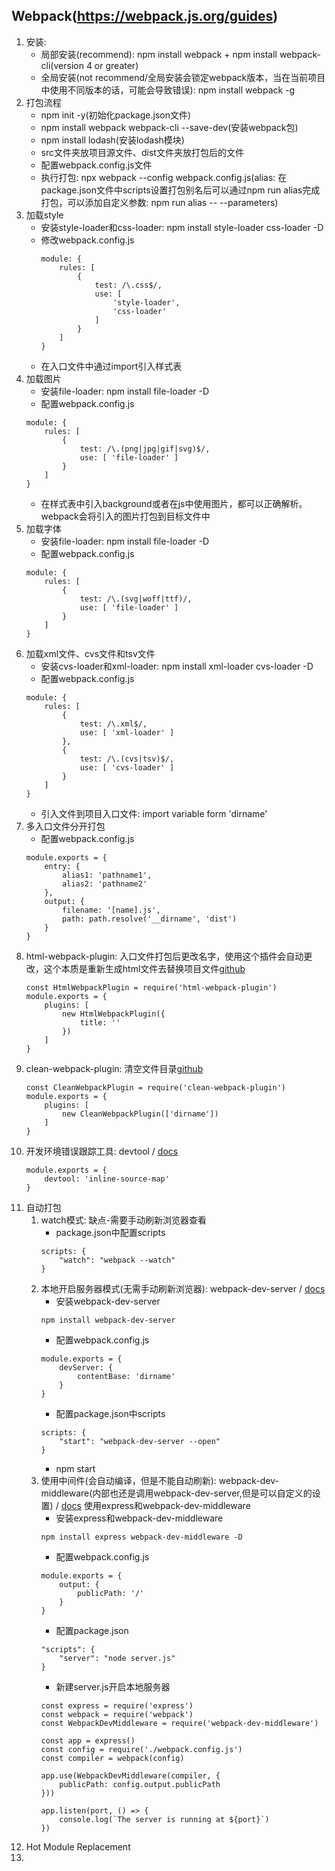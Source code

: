 ## Webpack(https://webpack.js.org/guides)
1. 安装: 
	* 局部安装(recommend): npm install webpack + npm install webpack-cli(version 4 or greater) 
	* 全局安装(not recommend/全局安装会锁定webpack版本，当在当前项目中使用不同版本的话，可能会导致错误): npm install webpack -g
2. 打包流程
	* npm init -y(初始化package.json文件)
	* npm install webpack webpack-cli --save-dev(安装webpack包)
	* npm install lodash(安装lodash模块)
	* src文件夹放项目源文件、dist文件夹放打包后的文件
	* 配置webpack.config.js文件
	* 执行打包: npx webpack --config webpack.config.js(alias: 在package.json文件中scripts设置打包别名后可以通过npm run alias完成打包，可以添加自定义参数: npm run alias -- --parameters) 	
3. 加载style
	* 安装style-loader和css-loader: npm install style-loader css-loader -D
	* 修改webpack.config.js
		```
		module: {
			rules: [
				{
					test: /\.css$/,
					use: [
						'style-loader',
						'css-loader'
					]
				}
			]
		}
		```
	* 在入口文件中通过import引入样式表	
4. 加载图片
	* 安装file-loader: npm install file-loader -D
	* 配置webpack.config.js
	```
	module: {
		rules: [
			{
				test: /\.(png|jpg|gif|svg)$/,
				use: [ 'file-loader' ]
			}
		]
	}
	```	
	* 在样式表中引入background或者在js中使用图片，都可以正确解析。webpack会将引入的图片打包到目标文件中
5. 加载字体
	* 安装file-loader: npm install file-loader -D
	* 配置webpack.config.js
	```
	module: {
		rules: [
			{
				test: /\.(svg|woff|ttf)/,
				use: [ 'file-loader' ]
			}
		]
	}
	```	
6. 加载xml文件、cvs文件和tsv文件
	* 安装cvs-loader和xml-loader: npm install xml-loader cvs-loader -D
	* 配置webpack.config.js
	```
	module: {
		rules: [
			{
				test: /\.xml$/,
				use: [ 'xml-loader' ]
			},
			{
				test: /\.(cvs|tsv)$/,
				use: [ 'cvs-loader' ]
			}
		]
	}
	```	
	* 引入文件到项目入口文件: import variable form 'dirname'
7. 多入口文件分开打包
	* 配置webpack.config.js
	```
	module.exports = {
		entry: {
			alias1: 'pathname1',
			alias2: 'pathname2'
		},
		output: {
			filename: '[name].js',
			path: path.resolve('__dirname', 'dist')
		}
	}
	```
8. html-webpack-plugin: 入口文件打包后更改名字，使用这个插件会自动更改，这个本质是重新生成html文件去替换项目文件[github](https://github.com/jantimon/html-webpack-plugin)
	```
	const HtmlWebpackPlugin = require('html-webpack-plugin')
	module.exports = {
		plugins: [
			new HtmlWebpackPlugin({
				title: ''
			})
		]
	}
	```
9. clean-webpack-plugin: 清空文件目录[github](https://github.com/johnagan/clean-webpack-plugin)
	```
	const CleanWebpackPlugin = require('clean-webpack-plugin')
	module.exports = {
		plugins: [
			new CleanWebpackPlugin(['dirname'])
		]
	}
	```
10. 开发环境错误跟踪工具: devtool / [docs](https://webpack.js.org/configuration/devtool/)
	```
	module.exports = {
		devtool: 'inline-source-map'
	}
	```	
11. 自动打包
	1. watch模式: 缺点-需要手动刷新浏览器查看
		* package.json中配置scripts
		```
		scripts: {
			"watch": "webpack --watch"
		}
		```	
	2. 本地开启服务器模式(无需手动刷新浏览器): webpack-dev-server / [docs](https://webpack.js.org/configuration/dev-server/)
		* 安装webpack-dev-server
		```
		npm install webpack-dev-server
		```
		* 配置webpack.config.js
		```
		module.exports = {
			devServer: {
				contentBase: 'dirname'
			}
		}
		```
		* 配置package.json中scripts
		```
		scripts: {
			"start": "webpack-dev-server --open"
		}
		```	
		* npm start
	3. 使用中间件(会自动编译，但是不能自动刷新): webpack-dev-middleware(内部也还是调用webpack-dev-server,但是可以自定义的设置) / [docs](https://webpack.js.org/guides/hot-module-replacement/)
	使用express和webpack-dev-middleware	
		* 安装express和webpack-dev-middleware
		```
		npm install express webpack-dev-middleware -D
		```
		* 配置webpack.config.js
		```
		module.exports = {
			output: {
				publicPath: '/'
			}
		}
		```
		* 配置package.json
		```
		"scripts": {
			"server": "node server.js"
		}
		```
		* 新建server.js开启本地服务器
		```
		const express = require('express')
		const webpack = require('webpack')
		const WebpackDevMiddleware = require('webpack-dev-middleware')

		const app = express()
		const config = require('./webpack.config.js')
		const compiler = webpack(config)

		app.use(WebpackDevMiddleware(compiler, {
			publicPath: config.output.publicPath
		}))

		app.listen(port, () => {
			console.log(`The server is running at ${port}`)
		})
		```
12.	Hot Module Replacement
13. 	